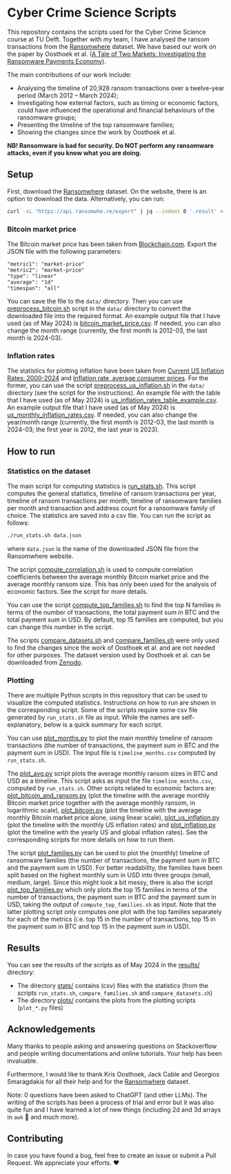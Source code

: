 # Cyber Crime Science Scripts

This repository contains the scripts used for the Cyber Crime Science course at TU Delft. Together with my team, I have analysed the ransom transactions from the [Ransomwhere](https://ransomwhe.re/) dataset. We have based our work on the paper by Oosthoek et al. ([A Tale of Two Markets: Investigating the Ransomware Payments Economy](https://dl.acm.org/doi/10.1145/3582489)).

The main contributions of our work include:
- Analysing the timeline of 20,928 ransom transactions over a twelve-year period (March 2012 – March 2024);
- Investigating how external factors, such as timing or economic factors, could have influenced the operational and financial behaviours of the ransomware groups;
- Presenting the timeline of the top ransomware families;
- Showing the changes since the work by Oosthoek et al.

**NB! Ransomware is bad for security. Do NOT perform any ransomware attacks, even if you know what you are doing.**

## Setup

First, download the [Ransomwhere](https://ransomwhe.re/) dataset. On the website, there is an option to download the data. Alternatively, you can run:

```bash
curl -sL "https://api.ransomwhe.re/export" | jq --indent 0 '.result' > data.json
```

### Bitcoin market price

The Bitcoin market price has been taken from [Blockchain.com](https://www.blockchain.com/explorer/charts/market-price). Export the JSON file with the following parameters:

```
"metric1": "market-price"
"metric2": "market-price"
"type": "linear"
"average": "1d"
"timespan": "all"
```

You can save the file to the `data/` directory. Then you can use [preprocess\_bitcoin.sh](data/preprocess_bitcoin.sh) script in the `data/` directory to convert the downloaded file into the required format. An example output file that I have used (as of May 2024) is [bitcoin\_market\_price.csv](./data/bitcoin_market_price.csv).
If needed, you can also change the month range (currently, the first month is 2012-03, the last month is 2024-03).

### Inflation rates

The statistics for plotting inflation have been taken from [Current US Inflation Rates: 2000-2024](https://www.usinflationcalculator.com/inflation/current-inflation-rates/) and [Inflation rate, average consumer prices](https://www.imf.org/external/datamapper/PCPIPCH@WEO/WEOWORLD). For the former, you can use the script [preprocess\_us\_inflation.sh](data/preprocess_us_inflation.sh) in the `data/` directory (see the script for the instructions). An example file with the table that I have used (as of May 2024) is [us\_inflation\_rates\_table\_example.csv](data/us_inflation_rates_table_example.csv). An example output file that I have used (as of May 2024) is [us\_monthly\_inflation\_rates.csv](data/us_monthly_inflation_rates.csv). If needed, you can also change the year/month range (currently, the first month is 2012-03, the last month is 2024-03; the first year is 2012, the last year is 2023).

## How to run

### Statistics on the dataset

The main script for computing statistics is [run\_stats.sh](./run_stats.sh). This script computes the general statistics, timeline of ransom transactions per year, timeline of ransom transactions per month, timeline of ransomware families per month and transaction and address count for a ransomware family of choice. The statistics are saved into a csv file. You can run the script as follows:

```bash
./run_stats.sh data.json
```

where `data.json` is the name of the downloaded JSON file from the Ransomwhere website.

The script [compute\_correlation.sh](./compute_correlation.sh) is used to compute correlation coefficients between the average monthly Bitcoin market price and the average monthly ransom size. This has only been used for the analysis of economic factors. See the script for more details.

You can use the script [compute\_top\_families.sh](./compute_top_families.sh) to find the top N families in terms of the number of transactions, the total payment sum in BTC and the total payment sum in USD. By default, top 15 families are computed, but you can change this number in the script.

The scripts [compare\_datasets.sh](./compare_datasets.sh) and [compare\_families.sh](./compare_families.sh) were only used to find the changes since the work of Oosthoek et al. and are not needed for other purposes. The dataset version used by Oosthoek et al. can be downloaded from [Zenodo](https://zenodo.org/records/6512123).

### Plotting

There are multiple Python scripts in this repository that can be used to visualize the computed statistics. Instructions on how to run are shown in the corresponding script. Some of the scripts require some csv file generated by `run_stats.sh` file as input. While the names are self-explanatory, below is a quick summary for each script.

You can use [plot\_months.py](plot_months.py) to plot the main monthly timeline of ransom transactions (the number of transactions, the payment sum in BTC and the payment sum in USD). The input file is `timeline_months.csv` computed by `run_stats.sh`.

The [plot\_avg.py](plot_avg.py) script plots the average monthly ransom sizes in BTC and USD as a timeline. This script asks as input the file `timeline_months.csv`, computed by `run_stats.sh`. Other scripts related to economic factors are: [plot\_bitcoin\_and\_ransom.py](plot_bitcoin_and_ransom.py) (plot the timeline with the average monthly Bitcoin market price together with the average monthly ransom, in logarithmic scale), [plot\_bitcoin.py](plot_bitcoin.py) (plot the timeline with the average monthly Bitcoin market price alone, using linear scale), [plot\_us\_inflation.py](plot_us_inflation.py) (plot the timeline with the monthly US inflation rates) and [plot\_inflation.py](plot_inflation.py) (plot the timeline with the yearly US and global inflation rates). See the corresponding scripts for more details on how to run them.

The script [plot\_families.py](plot_families.py) can be used to plot the (monthly) timeline of ransomware families (the number of transactions, the payment sum in BTC and the payment sum in USD). For better readability, the families have been split based on the highest monthly sum in USD into three groups (small, medium, large). Since this might look a bit messy, there is also the script [plot\_top\_families.py](plot_top_families.py) which only plots the top 15 families in terms of the number of transactions, the payment sum in BTC and the payment sum in USD, taking the output of `compute_top_families.sh` as input. Note that the latter plotting script only computes one plot with the top families separately for each of the metrics (i.e. top 15 in the number of transactions, top 15 in the payment sum in BTC and top 15 in the payment sum in USD).

## Results

You can see the results of the scripts as of May 2024 in the [results/](./results/) directory:
- The directory [stats/](./results/stats/) contains (csv) files with the statistics (from the scripts `run_stats.sh`, `compare_families.sh` and `compare_datasets.sh`)
- The directory [plots/](./results/plots/) contains the plots from the plotting scripts (`plot_*.py` files)

## Acknowledgements

Many thanks to people asking and answering questions on Stackoverflow and people writing documentations and online tutorials. Your help has been invaluable.

Furthermore, I would like to thank Kris Oosthoek, Jack Cable and Georgios Smaragdakis for all their help and for the [Ransomwhere](https://ransomwhe.re/) dataset.

Note: 0 questions have been asked to ChatGPT (and other LLMs). The writing of the scripts has been a process of trial and error but it was also quite fun and I have learned a lot of new things (including 2d and 3d arrays in `awk` 🙂 and much more).

## Contributing

In case you have found a bug, feel free to create an issue or submit a Pull Request. We appreciate your efforts. ❤️
